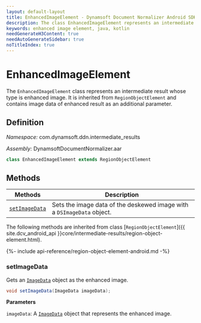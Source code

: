 ```yaml
---
layout: default-layout
title: EnhancedImageElement - Dynamsoft Document Normalizer Android SDK API Reference
description: The class EnhancedImageElement represents an intermediate result whose type is enhanced image, It is inherited from RegionObjectElement and contains image data of enhanced result as additional parameter.
keywords: enhanced image element, java, kotlin
needGenerateH3Content: true
needAutoGenerateSidebar: true
noTitleIndex: true
---
```


# EnhancedImageElement

The `EnhancedImageElement` class represents an intermediate result whose type is enhanced image. It is inherited from `RegionObjectElement` and contains image data of enhanced result as an additional parameter.

## Definition

*Namespace:* com.dynamsoft.ddn.intermediate_results

*Assembly:* DynamsoftDocumentNormalizer.aar

```java
class EnhancedImageElement extends RegionObjectElement
```

## Methods

| Methods | Description |
| ---------- | ----------- |
| [`setImageData`](#getimagedata) | Sets the image data of the deskewed image with a `DSImageData` object. |

The following methods are inherited from class [`RegionObjectElement`]({{ site.dcv_android_api }}core/intermediate-results/region-object-element.html).

{%- include api-reference/region-object-element-android.md -%}

### setImageData

Gets an [`ImageData`]({{site.dcv_android_api}}core/basic-structures/image-data.html) object as the enhanced image.

```java
void setImageData(ImageData imageData);
```

**Parameters**

`imageData`: A [`ImageData`]({{site.dcv_android_api}}core/basic-structures/image-data.html) object that represents the enhanced image.
